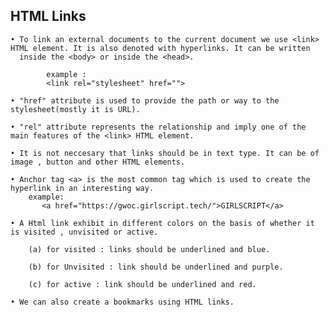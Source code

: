 ## HTML Links

    • To link an external documents to the current document we use <link> HTML element. It is also denoted with hyperlinks. It can be written    
      inside the <body> or inside the <head>.

            example :
            <link rel="stylesheet" href="">

    • "href" attribute is used to provide the path or way to the stylesheet(mostly it is URL).

    • "rel" attribute represents the relationship and imply one of the main features of the <link> HTML element.

    • It is not neccesary that links should be in text type. It can be of image , button and other HTML elements.

    • Anchor tag <a> is the most common tag which is used to create the hyperlink in an interesting way.
        example:
           <a href="https://gwoc.girlscript.tech/">GIRLSCRIPT</a>

    • A Html link exhibit in different colors on the basis of whether it is visited , unvisited or active.

        (a) for visited : links should be underlined and blue.

        (b) for Unvisited : link should be underlined and purple.

        (c) for active : link should be underlined and red.

    • We can also create a bookmarks using HTML links.
